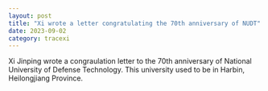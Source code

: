 ```yaml
---
layout: post
title: "Xi wrote a letter congratulating the 70th anniversary of NUDT"
date: 2023-09-02
category: tracexi
---
```


Xi Jinping wrote a congraulation letter to the 70th anniversary of National University of Defense Technology. This university used to be in Harbin, Heilongjiang Province.